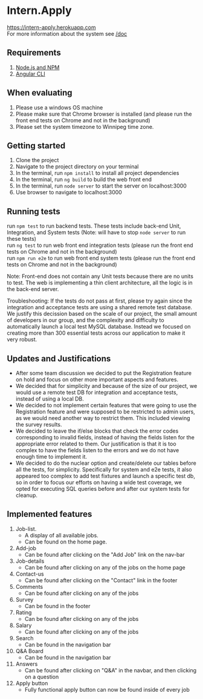 # Intern.Apply

https://intern-apply.herokuapp.com  
For more information about the system see [/doc](https://github.com/DimaMukhin/intern.apply/tree/master/doc)

## Requirements

1. [Node.js and NPM](https://nodejs.org/en/)
2. [Angular CLI](https://cli.angular.io/)

## When evaluating

1. Please use a windows OS machine
2. Please make sure that Chrome browser is installed (and please run the front end tests on Chrome and not in the background)
3. Please set the system timezone to Winnipeg time zone.

## Getting started

1. Clone the project
2. Navigate to the project directory on your terminal
3. In the terminal, run `npm install` to install all project dependencies
4. In the terminal, run `ng build` to build the web front end
5. In the terminal, run `node server` to start the server on localhost:3000
6. Use browser to navigate to localhost:3000

## Running tests

run `npm test` to run backend tests. These tests include back-end Unit, Integration, and System tests (Note: will have to stop `node server` to run these tests)<br/>
run `ng test` to run web front end integration tests (please run the front end tests on Chrome and not in the background)  
run `npm run e2e` to run web front end system tests (please run the front end tests on Chrome and not in the background)  

Note: Front-end does not contain any Unit tests because there are no units to test. The web is implementing a thin client architecture, all the logic is in the back-end server.

Troubleshooting: If the tests do not pass at first, please try again since the integration and acceptance tests are using a shared remote test database. We justify this decission based on the scale of our project, the small amount of developers in our group, and the complexity and difficulty to automatically launch a local test MySQL database. Instead we focused on creating more than 300 essential tests across our application to make it very robust.

## Updates and Justifications

* After some team discussion we decided to put the Registration feature on hold and focus on other more important aspects and features.
* We decided that for simplicity and because of the size of our project, we would use a remote test DB for integration and acceptance tests, instead of using a local DB.
* We decided to not implement certain features that were going to use the Registration feature and were supposed to be restricted to admin users, as we would need another way to restrict them. This included viewing the survey results.
* We decided to leave the if/else blocks that check the error codes corresponding to invalid fields, instead of having the fields listen for the appropriate error related to them. Our justification is that it is too complex to have the fields listen to the errors and we do not have enough time to implement it.
* We decided to do the nuclear option and create/delete our tables before all the tests, for simplicity. Specifically for system and e2e tests, it also appeared too complex to add test fixtures and launch a specific test db, so in order to focus our efforts on having a wide test coverage, we opted for executing SQL queries before and after our system tests for cleanup. 

## Implemented features

1. Job-list. 
    * A display of all available jobs. 
    * Can be found on the home page.
2. Add-job
    * Can be found after clicking on the "Add Job" link on the nav-bar
3. Job-details
    * Can be found after clicking on any of the jobs on the home page
4. Contact-us
    * Can be found after clicking on the "Contact" link in the footer
5. Comments
    * Can be found after clicking on any of the jobs
6. Survey
    * Can be found in the footer
7. Rating
    * Can be found after clicking on any of the jobs
8. Salary
    * Can be found after clicking on any of the jobs
9. Search 
    * Can be found in the navigation bar
10. Q&A Board
    * Can be found in the navigation bar
11. Answers
    * Can be found after clicking on "Q&A" in the navbar, and then clicking on a question
12. Apply button
    * Fully functional apply button can now be found inside of every job
